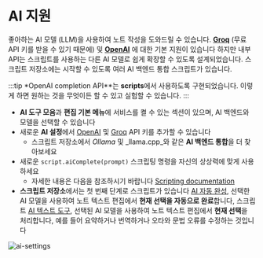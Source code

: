 # AI 지원

좋아하는 AI 모델 (LLM)을 사용하여 노트 작성을 도와드릴 수 있습니다.
**[Groq](https://groq.com/)** (무료 API 키를 받을 수 있기 때문에) 및 **[OpenAI](https://openai.com/)** 에 대한 기본 지원이 있습니다
하지만 내부 API는 스크립트를 사용하는 다른 AI 모델로 쉽게 확장할 수 있도록 설계되었습니다.
스크립트 저장소에는 시작할 수 있도록 여러 AI 백엔드 통합 스크립트가 있습니다.

:::tip
\*OpenAI completion API\*\*는 **scripts**에서 사용하도록 구현되었습니다.
이렇게 하면 원하는 것을 무엇이든 할 수 있고 실험할 수 있습니다.
:::

- **AI 도구 모음**과 **편집 기본 메뉴**에 서비스를 켤 수 있는 섹션이 있으며, AI 백엔드와 모델을 선택할 수 있습니다
- 새로운 **AI 설정**에서 [OpenAI](https://openai.com/) 및 [Groq](https://groq.com/) API 키를 추가할 수 있습니다
  - 스크립트 저장소에서 _Ollama_ 및 _llama.cpp_와 같은 **AI 백엔드 통합**을 더 찾아보세요
- 새로운 `script.aiComplete(prompt)` 스크립팅 명령을 자신의 상상력에 맞게 사용하세요
  - 자세한 내용은 다음을 참조하시기 바랍니다
    [Scripting documentation](../scripting/methods-and-objects.md#use-a-completion-prompt-on-the-currently-selected-ai-model)
- **스크립트 저장소**에서는 첫 번째 단계로 스크립트가 있습니다
  [AI 자동 완성](https://github.com/qownnotes/scripts/tree/master/ai-autocompletion),
  선택한 AI 모델을 사용하여 노트 텍스트 편집에서 **현재 선택을 자동으로 완료**합니다,
  스크립트 [AI 텍스트 도구](https://github.com/qownnotes/scripts/tree/master/ai-text-tool),
  선택된 AI 모델을 사용하여 노트 텍스트 편집에서 **현재 선택**을 처리합니다,
  예를 들어 요약하거나 번역하거나 오타와 문법 오류를 수정하는 것입니다

![ai-settings](/img/editor/ai-settings.webp)
